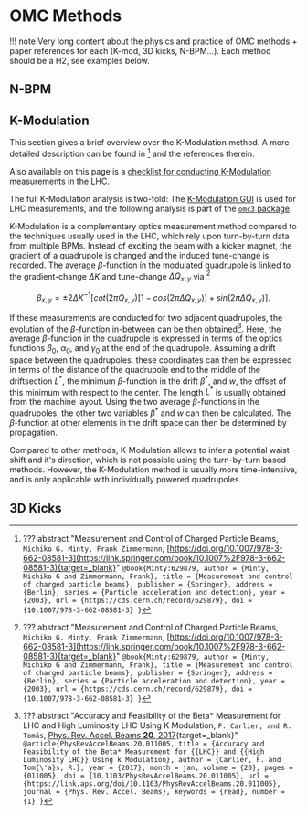 # OMC Methods

!!! note
    Very long content about the physics and practice of OMC methods + paper references for each (K-mod, 3D kicks, N-BPM...).
    Each method should be a H2, see examples below.
    
## N-BPM

## K-Modulation

This section gives a brief overview over the K-Modulation method.
A more detailed description can be found in [^1] and the references therein.

Also available on this page is a [checklist for conducting K-Modulation measurements](../procedures/kmod.md) in the LHC.

The full K-Modulation analysis is two-fold: 
The [K-Modulation GUI](../guis/kmod/gui.md) is used for LHC measurements, and the following analysis is part of the [`omc3` package](../packages/omc3/getting_started.md).

K-Modulation is a complementary optics measurement method compared to the techniques usually used in the LHC, which rely upon turn-by-turn data from multiple BPMs.
Instead of exciting the beam with a kicker magnet, the gradient of a quadrupole is changed and the induced tune-change is recorded.
The average $\beta$-function in the modulated quadrupole is linked to the gradient-change $\Delta K$ and tune-change $\Delta Q_{x,y}$ via [^1]

$$
\beta_{x,y} = \pm 2 \Delta K^{-1}\Big[ cot(2 \pi Q_{x,y}) [ 1 - cos(2 \pi \Delta Q_{x,y}) ] + sin(2 \pi \Delta Q_{x,y}) \Big].
$$

If these measurements are conducted for two adjacent quadrupoles, the evolution of the $\beta$-function in-between can be then obtained[^2].
Here, the average $\beta$-function in the quadrupole is expressed in terms of the optics functions $\beta_0$, $\alpha_0$, and $\gamma_0$ at the end of the quadrupole.
Assuming a drift space between the quadrupoles, these coordinates can then be expressed in terms of the distance of the quadrupole end to the middle of the driftsection $L^*$, the minimum $\beta$-function in the drift $\beta^*$, and $w$, the offset of this minimum with respect to the center.
The length $L^*$ is usually obtained from the machine layout.
Using the two average $\beta$-functions in the quadrupoles, the other two variables $\beta^*$ and $w$ can then be calculated.
The $\beta$-function at other elements in the drift space can then be determined by propagation.

Compared to other methods, K-Modulation allows to infer a potential waist shift and it's direction, which is not possible using the turn-by-turn based methods.
However, the K-Modulation method is usually more time-intensive, and is only applicable with individually powered quadrupoles.

## 3D Kicks

[^1]:
    ??? abstract "Measurement and Control of Charged Particle Beams, `Michiko G. Minty, Frank Zimmermann`, [https://doi.org/10.1007/978-3-662-08581-3](https://link.springer.com/book/10.1007%2F978-3-662-08581-3){target=_blank}"
        ```
        @book{Minty:629879,
        author = {Minty, Michiko G and Zimmermann, Frank},
        title = {Measurement and control of charged particle beams},
        publisher = {Springer},
        address = {Berlin},
        series = {Particle acceleration and detection},
        year = {2003},
        url = {https://cds.cern.ch/record/629879},
        doi = {10.1007/978-3-662-08581-3}
        }
        ```

[^2]:
    ??? abstract "Accuracy and Feasibility of the Beta* Measurement for LHC and High Luminosity LHC Using K Modulation, `F. Carlier, and R. Tomás`, [Phys. Rev. Accel. Beams **20**, 2017](https://link.aps.org/doi/10.1103/PhysRevAccelBeams.20.011005){target=_blank}"
        ```
        @article{PhysRevAccelBeams.20.011005,
        title = {Accuracy and Feasibility of the Beta* Measurement for {{LHC}} and {{High Luminosity LHC}} Using k Modulation},
        author = {Carlier, F. and Tom{\'a}s, R.},
        year = {2017},
        month = jan,
        volume = {20},
        pages = {011005},
        doi = {10.1103/PhysRevAccelBeams.20.011005},
        url = {https://link.aps.org/doi/10.1103/PhysRevAccelBeams.20.011005},
        journal = {Phys. Rev. Accel. Beams},
        keywords = {read},
        number = {1}
        }
        ```
